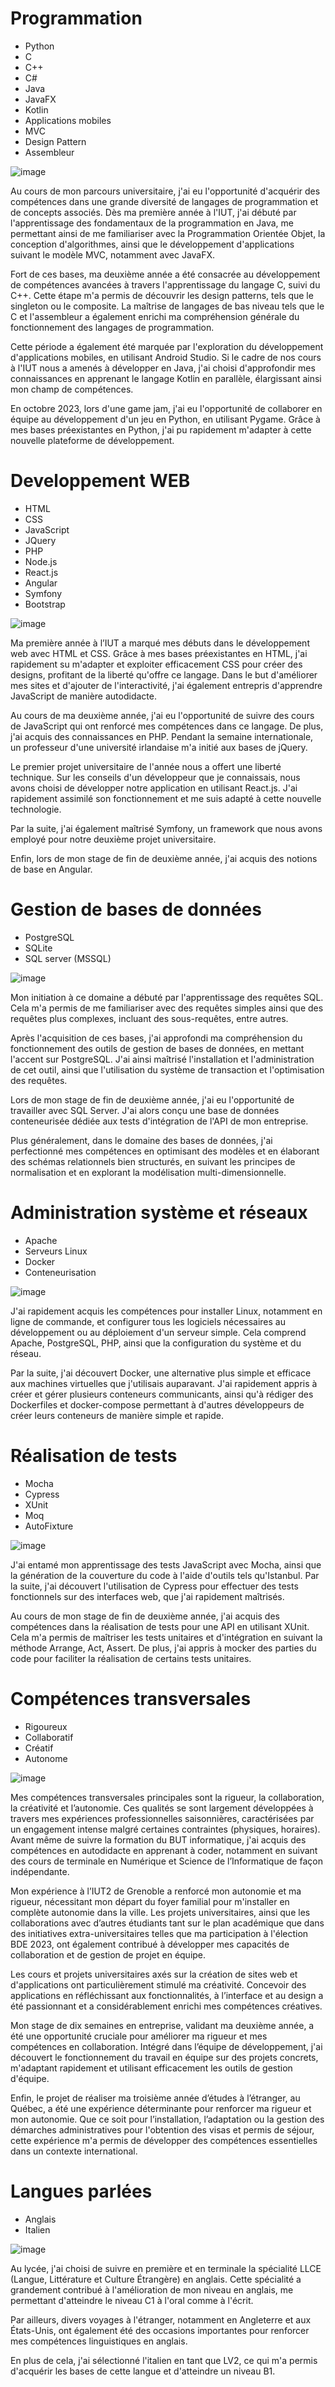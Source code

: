 # Programmation

* Python
* C
* C++
* C#
* Java
* JavaFX
* Kotlin
* Applications mobiles
* MVC
* Design Pattern
* Assembleur

![image](../img/programming.svg)

Au cours de mon parcours universitaire, j'ai eu l'opportunité d'acquérir des compétences dans une grande diversité de langages de programmation et de concepts associés. Dès ma première année à l'IUT, j'ai débuté par l'apprentissage des fondamentaux de la programmation en Java, me permettant ainsi de me familiariser avec la Programmation Orientée Objet, la conception d'algorithmes, ainsi que le développement d'applications suivant le modèle MVC, notamment avec JavaFX.

Fort de ces bases, ma deuxième année a été consacrée au développement de compétences avancées à travers l'apprentissage du langage C, suivi du C++. Cette étape m'a permis de découvrir les design patterns, tels que le singleton ou le composite. La maîtrise de langages de bas niveau tels que le C et l'assembleur a également enrichi ma compréhension générale du fonctionnement des langages de programmation.

Cette période a également été marquée par l'exploration du développement d'applications mobiles, en utilisant Android Studio. Si le cadre de nos cours à l'IUT nous a amenés à développer en Java, j'ai choisi d'approfondir mes connaissances en apprenant le langage Kotlin en parallèle, élargissant ainsi mon champ de compétences.

En octobre 2023, lors d'une game jam, j'ai eu l'opportunité de collaborer en équipe au développement d'un jeu en Python, en utilisant Pygame. Grâce à mes bases préexistantes en Python, j'ai pu rapidement m'adapter à cette nouvelle plateforme de développement.

# Developpement WEB

* HTML
* CSS
* JavaScript
* JQuery
* PHP
* Node.js
* React.js
* Angular
* Symfony
* Bootstrap

![image](../img/dev-web.svg)

Ma première année à l’IUT a marqué mes débuts dans le développement web avec HTML et CSS. Grâce à mes bases préexistantes en HTML, j'ai rapidement su m'adapter et exploiter efficacement CSS pour créer des designs, profitant de la liberté qu'offre ce langage. Dans le but d'améliorer mes sites et d'ajouter de l'interactivité, j'ai également entrepris d'apprendre JavaScript de manière autodidacte.

Au cours de ma deuxième année, j'ai eu l'opportunité de suivre des cours de JavaScript qui ont renforcé mes compétences dans ce langage. De plus, j'ai acquis des connaissances en PHP. Pendant la semaine internationale, un professeur d'une université irlandaise m'a initié aux bases de jQuery.

Le premier projet universitaire de l'année nous a offert une liberté technique. Sur les conseils d'un développeur que je connaissais, nous avons choisi de développer notre application en utilisant React.js. J'ai rapidement assimilé son fonctionnement et me suis adapté à cette nouvelle technologie.

Par la suite, j'ai également maîtrisé Symfony, un framework que nous avons employé pour notre deuxième projet universitaire.

Enfin, lors de mon stage de fin de deuxième année, j'ai acquis des notions de base en Angular.

# Gestion de bases de données

* PostgreSQL
* SQLite
* SQL server (MSSQL)

![image](../img/database.svg)

Mon initiation à ce domaine a débuté par l'apprentissage des requêtes SQL. Cela m'a permis de me familiariser avec des requêtes simples ainsi que des requêtes plus complexes, incluant des sous-requêtes, entre autres.

Après l'acquisition de ces bases, j'ai approfondi ma compréhension du fonctionnement des outils de gestion de bases de données, en mettant l'accent sur PostgreSQL. J'ai ainsi maîtrisé l'installation et l'administration de cet outil, ainsi que l'utilisation du système de transaction et l'optimisation des requêtes.

Lors de mon stage de fin de deuxième année, j'ai eu l'opportunité de travailler avec SQL Server. J'ai alors conçu une base de données conteneurisée dédiée aux tests d'intégration de l'API de mon entreprise.

Plus généralement, dans le domaine des bases de données, j'ai perfectionné mes compétences en optimisant des modèles et en élaborant des schémas relationnels bien structurés, en suivant les principes de normalisation et en explorant la modélisation multi-dimensionnelle.

# Administration système et réseaux

* Apache
* Serveurs Linux
* Docker
* Conteneurisation

![image](../img/network.svg)

J'ai rapidement acquis les compétences pour installer Linux, notamment en ligne de commande, et configurer tous les logiciels nécessaires au développement ou au déploiement d'un serveur simple. Cela comprend Apache, PostgreSQL, PHP, ainsi que la configuration du système et du réseau.

Par la suite, j'ai découvert Docker, une alternative plus simple et efficace aux machines virtuelles que j'utilisais auparavant. J'ai rapidement appris à créer et gérer plusieurs conteneurs communicants, ainsi qu'à rédiger des Dockerfiles et docker-compose permettant à d'autres développeurs de créer leurs conteneurs de manière simple et rapide.

# Réalisation de tests

* Mocha
* Cypress
* XUnit
* Moq
* AutoFixture

![image](../img/testing.svg)

J'ai entamé mon apprentissage des tests JavaScript avec Mocha, ainsi que la génération de la couverture du code à l'aide d'outils tels qu'Istanbul. Par la suite, j'ai découvert l'utilisation de Cypress pour effectuer des tests fonctionnels sur des interfaces web, que j'ai rapidement maîtrisés.

Au cours de mon stage de fin de deuxième année, j'ai acquis des compétences dans la réalisation de tests pour une API en utilisant XUnit. Cela m'a permis de maîtriser les tests unitaires et d'intégration en suivant la méthode Arrange, Act, Assert. De plus, j'ai appris à mocker des parties du code pour faciliter la réalisation de certains tests unitaires.

# Compétences transversales

* Rigoureux
* Collaboratif
* Créatif
* Autonome

![image](../img/collaborating.svg)

Mes compétences transversales principales sont la rigueur, la collaboration, la créativité et l’autonomie. Ces qualités se sont largement développées à travers mes expériences professionnelles saisonnières, caractérisées par un engagement intense malgré certaines contraintes (physiques, horaires). Avant même de suivre la formation du BUT informatique, j'ai acquis des compétences en autodidacte en apprenant à coder, notamment en suivant des cours de terminale en Numérique et Science de l’Informatique de façon indépendante.

Mon expérience à l’IUT2 de Grenoble a renforcé mon autonomie et ma rigueur, nécessitant mon départ du foyer familial pour m'installer en complète autonomie dans la ville. Les projets universitaires, ainsi que les collaborations avec d’autres étudiants tant sur le plan académique que dans des initiatives extra-universitaires telles que ma participation à l'élection BDE 2023, ont également contribué à développer mes capacités de collaboration et de gestion de projet en équipe.

Les cours et projets universitaires axés sur la création de sites web et d'applications ont particulièrement stimulé ma créativité. Concevoir des applications en réfléchissant aux fonctionnalités, à l’interface et au design a été passionnant et a considérablement enrichi mes compétences créatives.

Mon stage de dix semaines en entreprise, validant ma deuxième année, a été une opportunité cruciale pour améliorer ma rigueur et mes compétences en collaboration. Intégré dans l’équipe de développement, j'ai découvert le fonctionnement du travail en équipe sur des projets concrets, m'adaptant rapidement et utilisant efficacement les outils de gestion d'équipe.

Enfin, le projet de réaliser ma troisième année d’études à l’étranger, au Québec, a été une expérience déterminante pour renforcer ma rigueur et mon autonomie. Que ce soit pour l’installation, l’adaptation ou la gestion des démarches administratives pour l'obtention des visas et permis de séjour, cette expérience m'a permis de développer des compétences essentielles dans un contexte international.

# Langues parlées

* Anglais
* Italien

![image](../img/speaking.svg)

Au lycée, j'ai choisi de suivre en première et en terminale la spécialité LLCE (Langue, Littérature et Culture Étrangère) en anglais. Cette spécialité a grandement contribué à l'amélioration de mon niveau en anglais, me permettant d'atteindre le niveau C1 à l'oral comme à l'écrit.

Par ailleurs, divers voyages à l'étranger, notamment en Angleterre et aux États-Unis, ont également été des occasions importantes pour renforcer mes compétences linguistiques en anglais.

En plus de cela, j'ai sélectionné l'italien en tant que LV2, ce qui m'a permis d'acquérir les bases de cette langue et d'atteindre un niveau B1.